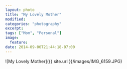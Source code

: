 ```yaml
---
layout: photo
title: "My Lovely Mother"
modified:
categories: "photography"
excerpt:
tags: ["Mom", "Personal"]
image:
  feature:
date: 2014-09-06T21:44:18-07:00
---
```


![My Lovely Mother]({{ site.url }}/images/IMG_6159.JPG)
